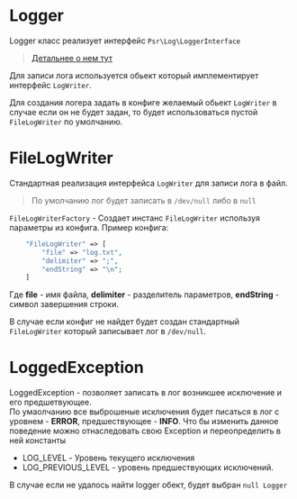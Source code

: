 # Logger

Logger класс реализует интерфейс `Psr\Log\LoggerInterface`
> [Детальнее о нем тут](https://github.com/php-fig/fig-standards/blob/master/accepted/PSR-3-logger-interface.md)

Для записи лога используется обьект который имплементирует интерфейс `LogWriter`.

Для создания логера задать в конфиге желаемый обьект `LogWriter` в случае если он не будет задан, то будет использоваться 
пустой `FileLogWriter` по умолчанию.

# FileLogWriter
Стандартная реализация интерфейса `LogWriter` для записи лога в файл.
> По умолчанию лог будет записать в `/dev/null` либо в `null`

`FileLogWriterFactory` - Создает инстанс `FileLogWriter` используя параметры из конфига.
Пример конфига:
```php
    "FileLogWriter" => [
        "file" => "log.txt",
        "delimiter" => ";",
        "endString" => "\n";
    ]
```
Где **file** - имя файла, **delimiter** - разделитель параметров, **endString** - символ завершения строки.

В случае если конфиг не найдет будет создан стандартный `FileLogWriter` который записывает лог в `/dev/null`.

# LoggedException 

LoggedException - позволяет записать в лог возникшее исключение и его предшетвующее.  
По умаолчанию все выброшеные исключения будет писаться в лог с уровнем - **ERROR**, предшествующее - **INFO**.
Что бы изменить данное поведение можно отнаследовать свою Exception и переопределить в ней константы
* LOG_LEVEL - Уровень текущего исключения 
* LOG_PREVIOUS_LEVEL - уровень предшествующих исключений.

В случае если не удалось найти logger обект, будет выбран `null Logger`
